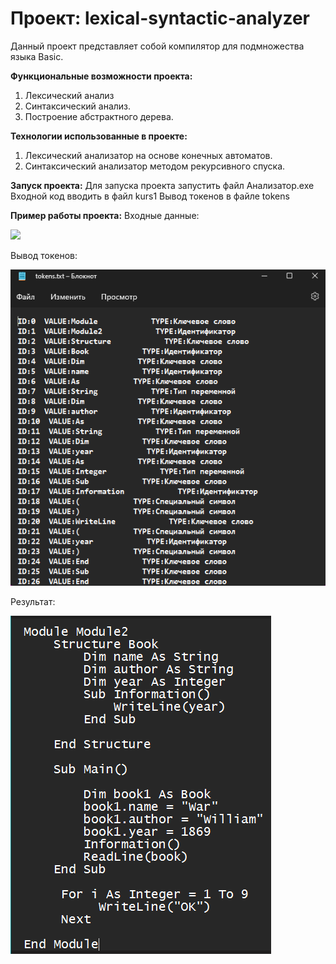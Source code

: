 # Проект: lexical-syntactic-analyzer

Данный проект представляет собой компилятор для подмножества языка Basic.

**Функциональные возможности проекта:**
1. Лексический анализ
2. Синтаксический анализ. 
3. Построение абстрактного дерева. 

**Технологии использованные в проекте:**
1. Лексический анализатор на основе конечных автоматов.
2. Синтаксический анализатор методом рекурсивного спуска.

**Запуск проекта:**
Для запуска проекта запустить файл Анализатор.exe
Входной код вводить в файл kurs1 
Вывод токенов в файле tokens

**Пример работы проекта:**
Входные данные:
<div>
<p>
  <img  src="https://github.com/hedgehogscodes/lexical-syntactic-analyzer/blob/main/assets/входные.png"/>
</p>
</div>
Вывод токенов:
<div>
<p>
  <img  src="https://github.com/hedgehogscodes/lexical-syntactic-analyzer/blob/main/assets/токены.png"/>
</p>
</div>
Результат:
<div>
<p>
  <img  src="https://github.com/hedgehogscodes/lexical-syntactic-analyzer/blob/main/assets/выходные.png"/>
</p>
</div>
